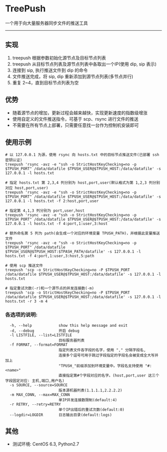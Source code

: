 TreePush
===========
一个用于向大量服务器同步文件的推送工具

--------------------

## 实现

1. treepush 根据参数初始化源节点及目标节点列表
2. treepush 从目标节点列表及源节点列表中各取出一个IP(使用 dip, sip 表示)
3. 连接到 sip, 执行推送文件到 dip 的命令
4. 文件推送完成，将 sip, dip 重新添加到源节点列表(多节点并行)
5. 重复 2~4，直到目标节点列表为空

## 优势

- 随着源节点的增加，更新过程会越来越快，实现更新速度的指数级增涨
- 使用自定义的文件推送指令，可基于 scp、rsync 进行文件的推送
- 不需要在所有节点上部署，只需要任意找一台作为控制机安装即可

## 使用示例

```Shell
# 以 127.0.0.1 为源，使用 rsync 向 hosts.txt 中的目标节点推送文件(已部署 ssh 密钥认证)
treepush 'rsync -avz -e "ssh -o StrictHostKeyChecking=no -p $TPUSH_PORT" /data/datafile $TPUSH_USER@$TPUSH_HOST:/data/datafile' -s 127.0.0.1 -l hosts.txt

# 指定 hosts.txt 第 2,3,4 列分别为 host,port,user(默认格式为第 1,2,3 列分别对应 host,port,user)
treepush 'rsync -avz -e "ssh -o StrictHostKeyChecking=no -p $TPUSH_PORT" /data/datafile $TPUSH_USER@$TPUSH_HOST:/data/datafile' -s 127.0.0.1 -l hosts.txt -f 2:host,port,user

# 指定第 4,1,3 列分别为 port,user,host
treepush 'rsync -avz -e "ssh -o StrictHostKeyChecking=no -p $TPUSH_PORT" /data/datafile $TPUSH_USER@$TPUSH_HOST:/data/datafile' -s 127.0.0.1 -l hosts.txt -f 4:port,1:user,3:host

# 额外命名第 5 列为 path(会生成一个对应的环境变量 TPUSH_PATH)，并根据此变量推送文件
treepush 'rsync -avz -e "ssh -o StrictHostKeyChecking=no -p $TPUSH_PORT" /data/datafile $TPUSH_USER@$TPUSH_HOST:$TPASH_PATH/datafile' -s 127.0.0.1 -l hosts.txt -f 4:port,1:user,3:host,5:path

# 使用 scp 推送文件
treepush 'scp -o StrictHostKeyChecking=no -P $TPUSH_PORT /data/datafile $TPUSH_USER@$TPUSH_HOST:/data/datafile' -s 127.0.0.1 -l hosts.txt

# 指定重试次数(-r)和一个源节点的并发连接数(-m)
treepush 'scp -o StrictHostKeyChecking=no -P $TPUSH_PORT /data/datafile $TPUSH_USER@$TPUSH_HOST:/data/datafile' -s 127.0.0.1 -l hosts.txt -r 3 -m 4

```

### 各选项的说明:
```text
  -h, --help            show this help message and exit
  -d, --debug           开启 debug
  -l LISTFILE, --list=LISTFILE
                        目标服务器列表
  -f FORMAT, --format=FORMAT
                        指定列表文件各字段的名字，使用 "," 分隔字段名,
                        连接多个逗号可用于跳过字段指定的字段名会被变成全大写并加上
                        "TPUSH_"前缀添加到环境变量中。字段名支持使用 "#:<name>"
                        直接指定第#个字段对应的名字。(host,port,user 这三个字段固定对应: 主机,端口,用户名)
  -s SOURCE, --source=SOURCE
                        版本源机器列表(1.1.1.1,2.2.2.2)
  -m MAX_CONN, --max=MAX_CONN
                        单IP并发连接数限制(default:4)
  -r RETRY, --retry=RETRY
                        单个IP出错后的重试次数(default:0)
  --logdir=LOGDIR       日志输出目录(default:logs)

```

## 其他

- 测试环境: CentOS 6.3, Python2.7
